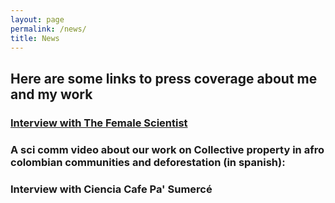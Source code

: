 ```yaml
---
layout: page
permalink: /news/
title: News
---
```


<h2>Here are some links to press coverage about me and my work</h2>

<h3> <a href="https://thefemalescientist.com/portrait/andrea-paz/826/meet-andrea-paz-a-biologist-focusing-on-species-distributions-and-diversity-in-neotropical-amphibians/">Interview with The Female Scientist </a></h3>

<h3> A sci comm video about our work on Collective property in afro colombian communities and deforestation (in spanish):</h3>
<h3><a href:"https://www.youtube.com/watch?v=EXDzZW6zUX8&t=2s"> Interview with Ciencia Cafe Pa' Sumercé </a></h3>



